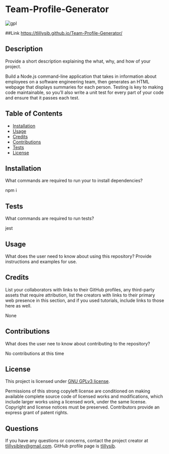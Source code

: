# Team-Profile-Generator

  ![gpl](https://img.shields.io/badge/license-GPL%203.0-green)

  ##Link
  https://tlillysib.github.io/Team-Profile-Generator/
  
  ## Description

  Provide a short description explaining the what, why, and how of your project. 

  Build a Node.js command-line application that takes in information about employees on a software engineering team, then generates an HTML webpage that displays summaries for each person. Testing is key to making code maintainable, so you’ll also write a unit test for every part of your code and ensure that it passes each test.

  ## Table of Contents 

  - [Installation](#installation)
  - [Usage](#usage)
  - [Credits](#credits)
  - [Contributions](#contributions)
  - [Tests](#tests)
  - [License](#license)
  
  ## Installation
  What commands are required to run your to install dependencies? 
  
  npm i
  
  ## Tests
  What commands are required to run tests? 

  jest
  
  ## Usage
  What does the user need to know about using this repository? Provide instructions and examples for use. 
   
  

  ## Credits
  List your collaborators with links to their GitHub profiles, any third-party assets that require attribution, list the creators with links to their primary web presence in this section, and if you used tutorials, include links to those here as well.

  None

  ## Contributions
  What does the user nee to know about contributing to the repository?

  No contributions at this time

  ## License

  This project is licensed under [GNU GPLv3 license](https://www.gnu.org/licenses/gpl-3.0.en.html).

   Permissions of this strong copyleft license are conditioned on making available complete source code of licensed works and modifications, which include larger works using a licensed work, under the same license. Copyright and license notices must be preserved. Contributors provide an express grant of patent rights. 


  ## Questions

  If you have any questions or concerns, contact the project creator at tlillysibley@gmail.com.
  GitHub profile page is [tlillysib](https://github.com/tlillysib).
